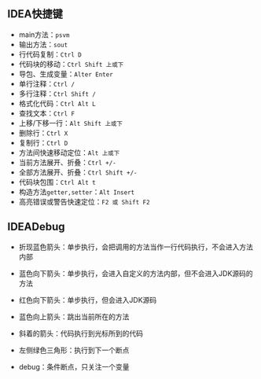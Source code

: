 ## IDEA快捷键

- main方法：`psvm`
- 输出方法：`sout`
- 行代码复制：`Ctrl D`
- 代码块的移动：`Ctrl Shift 上或下`
- 导包、生成变量：`Alter Enter`
- 单行注释：`Ctrl /`
- 多行注释：`Ctrl Shift /`
- 格式化代码：`Ctrl Alt L`
- 查找文本：`Ctrl F`
- 上移/下移一行：`Alt Shift 上或下`
- 删除行：`Ctrl X`
- 复制行：`Ctrl D`
- 方法间快速移动定位：`Alt 上或下`
- 当前方法展开、折叠：`Ctrl +/-`
- 全部方法展开、折叠：`Ctrl Shift +/-`
- 代码块包围：`Ctrl Alt t`
- 构造方法`getter,setter`：`Alt Insert`
- 高亮错误或警告快速定位：`F2 或 Shift F2`

## IDEADebug

- 折现蓝色箭头：单步执行，会把调用的方法当作一行代码执行，不会进入方法内部

- 蓝色向下箭头：单步执行，会进入自定义的方法内部，但不会进入JDK源码的方法

- 红色向下箭头：单步执行，但会进入JDK源码

- 蓝色向上箭头：跳出当前所在的方法

- 斜着的箭头：代码执行到光标所到的代码

- 左侧绿色三角形：执行到下一个断点

- debug：条件断点，只关注一个变量

